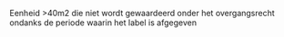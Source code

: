 Eenheid >40m2 die niet wordt gewaardeerd onder het overgangsrecht ondanks de periode waarin het label is afgegeven
